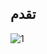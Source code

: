 ## تقدم



![1](https://user-images.githubusercontent.com/85529608/226097965-a5077b94-94d2-4ccc-82c1-82ba83032998.png)



